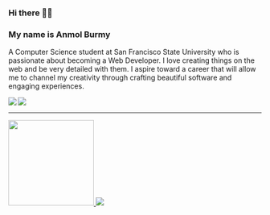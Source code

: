 ### Hi there 🙋‍♂️
### My name is Anmol Burmy

A Computer Science student at San Francisco State University who is passionate about becoming a Web Developer. I love creating things on the web and be very detailed with them. I aspire toward a career that will allow me to channel my creativity through crafting beautiful software and engaging experiences.

<a href="https://www.linkedin.com/in/burmy/">
  <img align="center" src="https://img.shields.io/badge/LinkedIn-0077B5?style=for-the-badge&logo=linkedin&logoColor=white" />
</a>
<a href="https://burmy.me">
  <img align="left" src="https://img.shields.io/badge/Portfolio-5641EA?style=for-the-badge&logo=Windows-Terminal&logoColor=white" />
</a>

---

<a href="https://github.com/anuraghazra/github-readme-stats">
  <img margin-bottom="30px" height="170px" src="https://github-readme-stats.vercel.app/api?username=Burmy&show_icons=true&theme=algolia&hide=stars,contribs" />
</a>

<a href="https://github.com/anuraghazra/github-readme-stats">
  <img src="https://github-readme-stats.vercel.app/api/top-langs/?username=Burmy&layout=compact&theme=algolia" />
</a>

